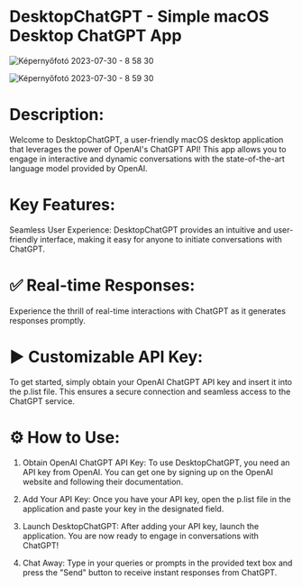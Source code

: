 #  DesktopChatGPT - Simple macOS Desktop ChatGPT App
![Képernyőfotó 2023-07-30 - 8 58 30](https://github.com/kyletaylor94/DesktopChatGPT/assets/113541369/c5a87cde-6af7-43e8-b49d-fe2fd4775140)

![Képernyőfotó 2023-07-30 - 8 59 30](https://github.com/kyletaylor94/DesktopChatGPT/assets/113541369/56ee2961-01e6-4237-8c24-1eca1bc8a41e)


# Description:
Welcome to DesktopChatGPT, a user-friendly macOS desktop application that leverages the power of OpenAI's ChatGPT API! This app allows you to engage in interactive and dynamic conversations with the state-of-the-art language model provided by OpenAI.

# Key Features:
Seamless User Experience: DesktopChatGPT provides an intuitive and user-friendly interface, making it easy for anyone to initiate conversations with ChatGPT.

# ✅ Real-time Responses:
Experience the thrill of real-time interactions with ChatGPT as it generates responses promptly.

# ► Customizable API Key:
To get started, simply obtain your OpenAI ChatGPT API key and insert it into the p.list file. This ensures a secure connection and seamless access to the ChatGPT service.

# ⚙️ How to Use:

1. Obtain OpenAI ChatGPT API Key: To use DesktopChatGPT, you need an API key from OpenAI. You can get one by signing up on the OpenAI website and following their documentation.

2. Add Your API Key: Once you have your API key, open the p.list file in the application and paste your key in the designated field.

3. Launch DesktopChatGPT: After adding your API key, launch the application. You are now ready to engage in conversations with ChatGPT!

4. Chat Away: Type in your queries or prompts in the provided text box and press the "Send" button to receive instant responses from ChatGPT.
